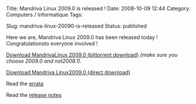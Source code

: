 Title: Mandriva Linux 2009.0 is released !
Date: 2008-10-09 12:44
Category: Computers / Informatique
Tags: <?xml version="1.0" encoding="utf-8"?>

Slug: mandriva-linux-20090-is-released
Status: published

Here we are, Mandriva Linux 2009.0 has been released today ! Congratulationsto everyone involved !

[Download MandrivaLinux 2009.0 (bittorrent download)](\%22http://torrent.mandriva.com/public\%22) *(make sure you choose 2009.0 and not2008.1)*.

[Download Mandriva Linux2009.0 (direct download)](\%22http://www.mandriva.com/\%22)

Read the [errata](\%22http://wiki.mandriva.com/en/2009.0_Errata\%22)

Read the [release notes](\%22http://wiki.mandriva.com/en/2009.0_Notes\%22)
